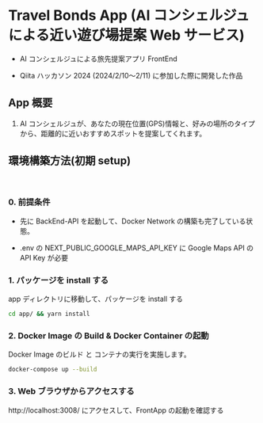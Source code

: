 # Travel Bonds App (AI コンシェルジュによる近い遊び場提案 Web サービス)

- AI コンシェルジュによる旅先提案アプリ FrontEnd

- Qiita ハッカソン 2024 (2024/2/10〜2/11) に参加した際に開発した作品

## App 概要

1. AI コンシェルジュが、あなたの現在位置(GPS)情報と、好みの場所のタイプから、距離的に近いおすすめスポットを提案してくれます。

## 環境構築方法(初期 setup)

<br>

### 0. 前提条件

- 先に BackEnd-API を起動して、Docker Network の構築も完了している状態。

- .env の NEXT_PUBLIC_GOOGLE_MAPS_API_KEY に Google Maps API の API Key が必要

### 1. パッケージを install する

app ディレクトリに移動して、パッケージを install する

```bash
cd app/ && yarn install
```

### 2. Docker Image の Build & Docker Container の起動

Docker Image のビルド と コンテナの実行を実施します。

```bash
docker-compose up --build
```

### 3. Web ブラウザからアクセスする

http://localhost:3008/ にアクセスして、FrontApp の起動を確認する
